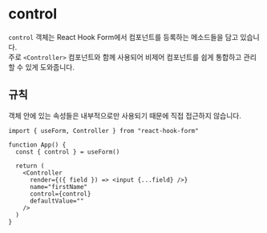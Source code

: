 # control

`control` 객체는 React Hook Form에서 컴포넌트를 등록하는 메소드들을 담고 있습니다.\
주로 `<Controller>` 컴포넌트와 함께 사용되어 비제어 컴포넌트를 쉽게 통합하고 관리할 수 있게 도와줍니다.

## 규칙

객체 안에 있는 속성들은 내부적으로만 사용되기 때문에 직접 접근하지 않습니다.

```tsx
import { useForm, Controller } from "react-hook-form"

function App() {
  const { control } = useForm()

  return (
    <Controller
      render={({ field }) => <input {...field} />}
      name="firstName"
      control={control}
      defaultValue=""
    />
  )
}
```
